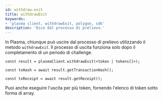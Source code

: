 ```yaml
---
id: withdraw-exit
title: withdrawExit
keywords:
- 'plasma client, withdrawExit, polygon, sdk'
description: 'Esce dal processo di prelievo.'
---
```


In Plasma, chiunque può uscire dal processo di prelievo utilizzando il metodo `withdrawExit`. Il processo di uscita funziona solo dopo il completamento di un periodo di challenge.

```
const result = plasmaClient.withdrawExit(<token | tokens[]>);

const txHash = await result.getTransactionHash();

const txReceipt = await result.getReceipt();

```

Puoi anche eseguire l'uscita per più token, fornendo l'elenco di token sotto forma di array.
